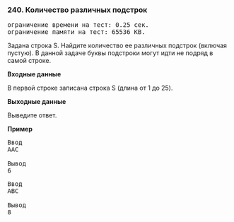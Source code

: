 ### 240. Количество различных подстрок

<pre>ограничение времени на тест: 0.25 сек.
ограничение памяти на тест: 65536 KB.</pre>

Задана строка S. Найдите количество ее различных подстрок (включая пустую). В данной задаче буквы подстроки могут идти не подряд в самой строке.

**Входные данные**

В первой строке записана строка S (длина от 1 до 25).

**Выходные данные**

Выведите ответ.

**Пример**

<pre>Ввод
AAC 

Вывод
6</pre>

<pre>Ввод
ABC

Вывод
8</pre>
